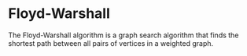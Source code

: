 # Floyd-Warshall
The Floyd-Warshall algorithm is a graph search algorithm that finds the shortest path between all pairs of vertices in a weighted graph.
